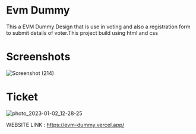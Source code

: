 
<h1>Evm Dummy </h1>
This a EVM Dummy Design that is use in voting and also a registration form to submit details of voter.This project build using html and css


<h1>Screenshots </h1>

![Screenshot (214)](https://user-images.githubusercontent.com/71378462/211902786-4edf2db4-ccba-4d19-a4e0-028bfac3069f.png)

<h1>Ticket </h1>

![photo_2023-01-02_12-28-25](https://user-images.githubusercontent.com/71378462/211903023-a7f71c29-1465-4dea-9345-40194c155159.jpg)

WEBSITE LINK : https://evm-dummy.vercel.app/
